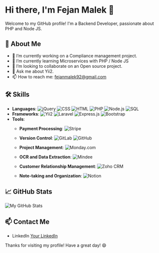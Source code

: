 # Hi there, I'm Fejan Malek 👋

Welcome to my GitHub profile! I'm a Backend Developer, passionate about PHP and Node JS. 

## 🚀 About Me
- 🔭 I’m currently working on a Compliance management project.
- 🌱 I’m currently learning Microservices with PHP / Node JS
- 👯 I’m looking to collaborate on an Open source project.
- 💬 Ask me about Yii2.
- 📫 How to reach me: fejanmalek92@gmail.com

## 🛠️ Skills
- **Languages**: ![jQuery](https://img.shields.io/badge/jQuery-0769AD?style=for-the-badge&logo=jquery&logoColor=white) 
  ![CSS](https://img.shields.io/badge/CSS-1572B6?style=for-the-badge&logo=css3&logoColor=white) 
  ![HTML](https://img.shields.io/badge/HTML-E34F26?style=for-the-badge&logo=html5&logoColor=white) 
  ![PHP](https://img.shields.io/badge/PHP-777BB4?style=for-the-badge&logo=php&logoColor=white)
  ![Node.js](https://img.shields.io/badge/Node.js-339933?style=for-the-badge&logo=nodedotjs&logoColor=white)
  ![SQL](https://img.shields.io/badge/SQL-4479A1?style=for-the-badge&logo=postgresql&logoColor=white)
- **Frameworks**: ![Yii2](https://img.shields.io/badge/Yii2-8DC435?style=for-the-badge&logo=yiiframework&logoColor=white) ![Laravel](https://img.shields.io/badge/Laravel-FF2D20?style=for-the-badge&logo=laravel&logoColor=white)  ![Express.js](https://img.shields.io/badge/Express.js-000000?style=for-the-badge&logo=express&logoColor=white) ![Bootstrap](https://img.shields.io/badge/Bootstrap-7952B3?style=for-the-badge&logo=bootstrap&logoColor=white)
- **Tools**:
   - **Payment Processing**:
  ![Stripe](https://img.shields.io/badge/Stripe-008CDD?style=for-the-badge&logo=stripe&logoColor=white)

  - **Version Control**:
  ![GitLab](https://img.shields.io/badge/GitLab-FC6D26?style=for-the-badge&logo=gitlab&logoColor=white) 
  ![GitHub](https://img.shields.io/badge/GitHub-181717?style=for-the-badge&logo=github&logoColor=white)

  - **Project Management**:
  ![Monday.com](https://img.shields.io/badge/Monday.com-0288D1?style=for-the-badge&logo=monday&logoColor=white)

  - **OCR and Data Extraction**:
  ![Mindee](https://img.shields.io/badge/Mindee-42C8F5?style=for-the-badge&logo=mindee&logoColor=white)

  - **Customer Relationship Management**:
  ![Zoho CRM](https://img.shields.io/badge/ZohoCRM-D62027?style=for-the-badge&logo=zoho&logoColor=white)

  - **Note-taking and Organization**:
  ![Notion](https://img.shields.io/badge/Notion-000000?style=for-the-badge&logo=notion&logoColor=white)

## 📈 GitHub Stats
![My GitHub Stats](https://github-readme-stats.vercel.app/api?username=fejan-malek&show_icons=true&theme=radical)

## 📫 Contact Me
- LinkedIn [Your LinkedIn](https://www.linkedin.com/in/fejan/)

Thanks for visiting my profile! Have a great day! 😄
